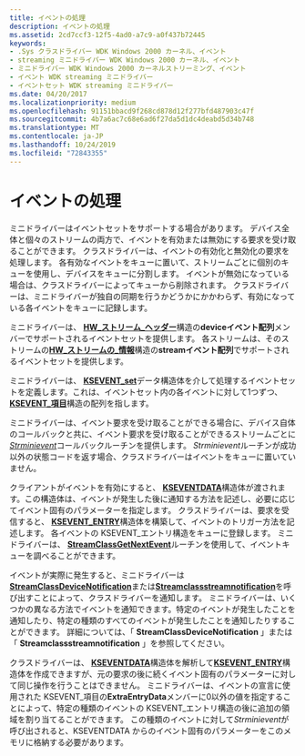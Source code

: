 ```yaml
---
title: イベントの処理
description: イベントの処理
ms.assetid: 2cd7ccf3-12f5-4ad0-a7c9-a0f437b72445
keywords:
- .Sys クラスドライバー WDK Windows 2000 カーネル、イベント
- streaming ミニドライバー WDK Windows 2000 カーネル、イベント
- ミニドライバー WDK Windows 2000 カーネルストリーミング、イベント
- イベント WDK streaming ミニドライバー
- イベントセット WDK streaming ミニドライバー
ms.date: 04/20/2017
ms.localizationpriority: medium
ms.openlocfilehash: 91151bbacd9f268cd878d12f277bfd487903c47f
ms.sourcegitcommit: 4b7a6ac7c68e6ad6f27da5d1dc4deabd5d34b748
ms.translationtype: MT
ms.contentlocale: ja-JP
ms.lasthandoff: 10/24/2019
ms.locfileid: "72843355"
---
```

# <a name="handling-events"></a>イベントの処理





ミニドライバーはイベントセットをサポートする場合があります。 デバイス全体と個々のストリームの両方で、イベントを有効または無効にする要求を受け取ることができます。 クラスドライバーは、イベントの有効化と無効化の要求を処理します。 各有効なイベントをキューに置いて、ストリームごとに個別のキューを使用し、デバイスをキューに分割します。 イベントが無効になっている場合は、クラスドライバーによってキューから削除されます。 クラスドライバーは、ミニドライバーが独自の同期を行うかどうかにかかわらず、有効になっている各イベントをキューに記録します。

ミニドライバーは、 [**HW\_ストリーム\_ヘッダー**](https://docs.microsoft.com/windows-hardware/drivers/ddi/strmini/ns-strmini-_hw_stream_header)構造の**deviceイベント配列**メンバーでサポートされるイベントセットを提供します。 各ストリームは、そのストリームの[**HW\_ストリームの\_情報**](https://docs.microsoft.com/windows-hardware/drivers/ddi/strmini/ns-strmini-_hw_stream_information)構造の**streamイベント配列**でサポートされるイベントセットを提供します。

ミニドライバーは、 [**KSEVENT\_set**](https://docs.microsoft.com/windows-hardware/drivers/ddi/ks/ns-ks-ksevent_set)データ構造体を介して処理するイベントセットを定義します。これは、イベントセット内の各イベントに対して1つずつ、 [**KSEVENT\_項目**](https://docs.microsoft.com/windows-hardware/drivers/ddi/ks/ns-ks-ksevent_item)構造の配列を指します。

ミニドライバーは、イベント要求を受け取ることができる場合に、デバイス自体のコールバックと共に、イベント要求を受け取ることができるストリームごとに[*Strminievent*](https://docs.microsoft.com/windows-hardware/drivers/ddi/strmini/nc-strmini-phw_event_routine)コールバックルーチンを提供します。 *Strminievent*ルーチンが成功以外の状態コードを返す場合、クラスドライバーはイベントをキューに置いていません。

クライアントがイベントを有効にすると、 [**KSEVENTDATA**](https://docs.microsoft.com/windows-hardware/drivers/ddi/ks/ns-ks-kseventdata)構造体が渡されます。この構造体は、イベントが発生した後に通知する方法を記述し、必要に応じてイベント固有のパラメーターを指定します。 クラスドライバーは、要求を受信すると、 [**KSEVENT\_ENTRY**](https://docs.microsoft.com/windows-hardware/drivers/ddi/ks/ns-ks-_ksevent_entry)構造体を構築して、イベントのトリガー方法を記述します。 各イベントの KSEVENT\_エントリ構造をキューに登録します。 ミニドライバーは、 [**StreamClassGetNextEvent**](https://docs.microsoft.com/windows-hardware/drivers/ddi/strmini/nf-strmini-streamclassgetnextevent)ルーチンを使用して、イベントキューを調べることができます。

イベントが実際に発生すると、ミニドライバーは[**StreamClassDeviceNotification**](https://docs.microsoft.com/windows-hardware/drivers/ddi/strmini/nf-strmini-streamclassdevicenotification)または[**Streamclassstreamnotification**](https://docs.microsoft.com/windows-hardware/drivers/ddi/strmini/nf-strmini-streamclassstreamnotification)を呼び出すことによって、クラスドライバーを通知します。 ミニドライバーは、いくつかの異なる方法でイベントを通知できます。特定のイベントが発生したことを通知したり、特定の種類のすべてのイベントが発生したことを通知したりすることができます。 詳細については、「 **StreamClassDeviceNotification** 」または「 **Streamclassstreamnotification** 」を参照してください。

クラスドライバーは、 [**KSEVENTDATA**](https://docs.microsoft.com/windows-hardware/drivers/ddi/ks/ns-ks-kseventdata)構造体を解析して[**KSEVENT\_ENTRY**](https://docs.microsoft.com/windows-hardware/drivers/ddi/ks/ns-ks-_ksevent_entry)構造体を作成できますが、元の要求の後に続くイベント固有のパラメーターに対して同じ操作を行うことはできません。 ミニドライバーは、イベントの宣言に使用された KSEVENT\_項目の**ExtraEntryData**メンバーに0以外の値を指定することによって、特定の種類のイベントの KSEVENT\_エントリ構造の後に追加の領域を割り当てることができます。 この種類のイベントに対して*Strminievent*が呼び出されると、KSEVENTDATA からのイベント固有のパラメーターをこのメモリに格納する必要があります。

 

 




